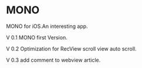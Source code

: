# MONO
MONO for iOS.An interesting app.


V 0.1 MONO first Version.

V 0.2 Optimization for RecView scroll view auto scroll.

V 0.3 add comment to webview article.
